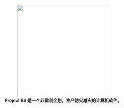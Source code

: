 <img src="https://i.postimg.cc/PJkWm70R/PBS-tm-Banner.png" width="300px" style="display: block;margin: auto;"/>
<center><strong>Project BS 是一个非盈利企划，生产防灾减灾的计算机软件。</strong></center>
